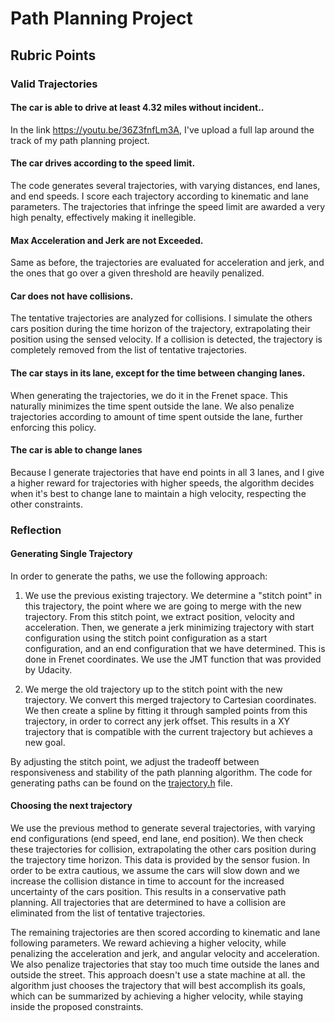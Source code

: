 # Path Planning Project #

## Rubric Points ##

### Valid Trajectories ###

#### The car is able to drive at least 4.32 miles without incident.. ####

In the link https://youtu.be/36Z3fnfLm3A, I've upload a full lap around the track of my path planning project.

#### The car drives according to the speed limit. #### 

The code generates several trajectories, with varying distances, end lanes, and end speeds. I score each trajectory according to kinematic and lane parameters. The trajectories that infringe the speed limit are awarded a very high penalty, effectively making it inellegible.

#### Max Acceleration and Jerk are not Exceeded. ####

Same as before, the trajectories are evaluated for acceleration and jerk, and the ones that go over a given threshold are heavily penalized.

#### Car does not have collisions. ####

The tentative trajectories are analyzed for collisions. I simulate the others cars position during the time horizon of the trajectory, extrapolating their position using the sensed velocity. If a collision is detected, the trajectory is completely removed from the list of tentative trajectories.

#### The car stays in its lane, except for the time between changing lanes. ####

When generating the trajectories, we do it in the Frenet space. This naturally minimizes the time spent outside the lane. We also penalize trajectories according to amount of time spent outside the lane, further enforcing this policy.


#### The car is able to change lanes ####

Because I generate trajectories that have end points in all 3 lanes, and I give a higher reward for trajectories with higher speeds, the algorithm decides when it's best to change lane to maintain a high velocity, respecting the other constraints.

### Reflection ###

#### Generating Single Trajectory ####

In order to generate the paths, we use the following approach:

1) We use the previous existing trajectory. We determine a "stitch point" in this trajectory, the point where we are going to merge with the new trajectory. From this stitch point, we extract position, velocity and acceleration. Then, we generate a jerk minimizing trajectory with start configuration using the stitch point configuration as a start configuration, and an end configuration that we have determined. This is done in Frenet coordinates. We use the JMT function that was provided by Udacity.

2) We merge the old trajectory up to the stitch point with the new trajectory. We convert this merged trajectory to Cartesian coordinates. We then create a spline by fitting it through sampled points from this trajectory, in order to correct any jerk offset. This results in a XY trajectory that is compatible with the current trajectory but achieves a new goal.

By adjusting the stitch point, we adjust the tradeoff between responsiveness and stability of the path planning algorithm. The code for generating paths can be found on the [trajectory.h](src/trajectory.h) file.

#### Choosing the next trajectory ####

We use the previous method to generate several trajectories, with varying end configurations (end speed, end lane, end position). We then check these trajectories for collision, extrapolating the other cars position during the trajectory time horizon. This data is provided by the sensor fusion. In order to be extra cautious, we assume the cars will slow down and we increase the collision distance in time to account for the increased uncertainty of the cars position. This results in a conservative path planning. All trajectories that are determined to have a collision are eliminated from the list of tentative trajectories.

The remaining trajectories are then scored according to kinematic and lane following parameters. We reward achieving a higher velocity, while penalizing the acceleration and jerk, and angular velocity and acceleration. We also penalize trajectories that stay too much time outside the lanes and outside the street. This approach doesn't use a state machine at all. the algorithm just chooses the trajectory that will best accomplish its goals, which can be summarized by achieving a higher velocity, while staying inside the proposed constraints.



